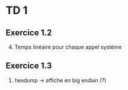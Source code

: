 # TD 1

## Exercice 1.2

4. Temps linéaire pour chaque appel système

## Exercice 1.3

1. hexdump -> affiche en big endian (?)